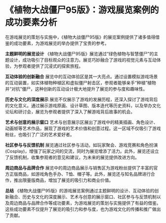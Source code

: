 # 《植物大战僵尸95版》：游戏展览案例的成功要素分析

在游戏展览的策划与实施中，《植物大战僵尸95版》的展览案例提供了诸多值得借鉴的成功要素，为游戏展览的举办提供了宝贵的参考。

**主题鲜明的展览设计**
《植物大战僵尸95版》展览通过“绿色植物与智慧僵尸”的主题设计，成功吸引了目标观众的注意力。展览巧妙融合了游戏的视觉元素与互动体验，为参观者提供了沉浸式的探索旅程。

**互动体验的创新融合**
展览中的互动体验区是其一大亮点。通过设置模拟游戏场景的互动装置，如实体植物种植区和虚拟僵尸射击区，参观者能够亲手“种植”植物并“对抗”僵尸，这种创新的互动设计极大地提升了展览的参与度和趣味性。

**历史与文化的深度展示**
展览不仅展示了游戏的发展历程，还深入探讨了游戏背后的文化意义。通过展示游戏原画、设计草图、版本迭代等历史资料，以及举办文化论坛和研讨会，展览为参观者提供了深入了解游戏背后故事的机会。

**艺术与创意的展示窗口**
艺术与创意展示区展出了游戏中的精美插画、角色设计、动画帧等艺术作品，展现了游戏的艺术价值和创意过程。这一区域不仅吸引了游戏粉丝，也吸引了广泛的艺术爱好者。

**社区参与与反馈机制**
展览通过社区参与活动，如玩家聚会、游戏竞赛和角色扮演(Cosplay)，增强了玩家之间的交流，同时为展览增添了活力。此外，展览还设立了反馈机制，收集参观者的意见和建议，为未来的展览提供改进方向。

**周边商品与品牌合作**
展览中的周边商品展示与销售区为游戏粉丝提供了丰富的官方正版商品，如游戏角色手办、T恤、帽子等。此外，展览还与知名品牌进行合作，推出限量版商品，增加了展览的吸引力和商业价值。

**总结**
《植物大战僵尸95版》的游戏展览案例通过主题鲜明的设计、互动体验的创新融合、历史与文化的深度展示、艺术与创意的展示窗口、社区参与与反馈机制以及周边商品与品牌合作等成功要素，为游戏展览的策划与实施提供了有益的借鉴。这些成功要素不仅提升了展览的吸引力和参与度，也为游戏文化的传播和推广做出了贡献。